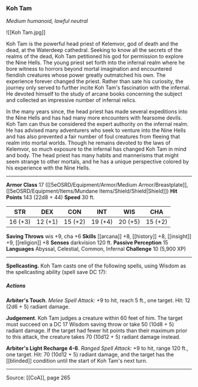 ### Koh Tam
_Medium humanoid, lawful neutral_

![[Koh Tam.jpg]]

Koh Tam is the powerful head priest of Kelemvor, god of death and the dead, at the Waterdeep cathedral. Seeking to know all the secrets of the realms of the dead, Koh Tam petitioned his god for permission to explore the Nine Hells. The young priest set forth into the infernal realm where he bore witness to horrors beyond mortal imagination and encountered fiendish creatures whose power greatly outmatched his own. The experience forever changed the priest. Rather than sate his curiosity, the journey only served to further incite Koh Tam's fascination with the infernal. He devoted himself to the study of arcane books concerning the subject and collected an impressive number of infernal relics.

In the many years since, the head priest has made several expeditions into the Nine Hells and has had many more encounters with fearsome devils. Koh Tam can thus be considered the expert authority on the infernal realm. He has advised many adventurers who seek to venture into the Nine Hells and has also prevented a fair number of foul creatures from fleeing that realm into mortal worlds. Though he remains devoted to the laws of Kelemvor, so much exposure to the infernal has changed Koh Tam in mind and body. The head priest has many habits and mannerisms that might seem strange to other mortals, and he has a unique perspective colored by his experience with the Nine Hells.



---

**Armor Class** 17 ([[5eOSRD/Equipment/Armor/Medium Armor/Breastplate]], [[5eOSRD/Equipment/Items/Mundane Items/Shield/Shield|Shield]])
**Hit Points** 143 (22d8 + 44)
**Speed** 30 ft.

| STR     | DEX     | CON     | INT     | WIS     | CHA     |
|---------|---------|---------|---------|---------|---------|
| 16 (+3) | 12 (+1) | 15 (+2) | 19 (+4) | 20 (+5) | 15 (+2) |

**Saving Throws** wis +9, cha +6
**Skills** [[arcana]] +8, [[history]] +8, [[insight]] +9, [[religion]] +8
**Senses** darkvision 120 ft.
**Passive Perception** 15
**Languages** Abyssal, Celestial, Common, Infernal
**Challenge** 10 (5,900 XP)

---

**Spellcasting.** Koh Tam casts one of the following spells, using Wisdom as the spellcasting ability (spell save DC 17):

##### Actions
**Arbiter's Touch**. _Melee Spell Attack:_ +9 to hit, reach 5 ft., one target. Hit: 12 (2d6 + 5) radiant damage.

**Judgement**. Koh Tam judges a creature within 60 feet of him. The target must succeed on a DC 17 Wisdom saving throw or take 50 (10d8 + 5) radiant damage. If the target had fewer hit points than their maximum prior to this attack, the creature takes 70 (10d12 + 5) radiant damage instead.

**Arbiter's Light Recharge 4-6**. _Ranged Spell Attack:_ +9 to hit, range 120 ft., one target. Hit: 70 (10d12 + 5) radiant damage, and the target has the [[blinded]] condition until the start of Koh Tam's next turn.


---

Source: [[CoA]], page 265